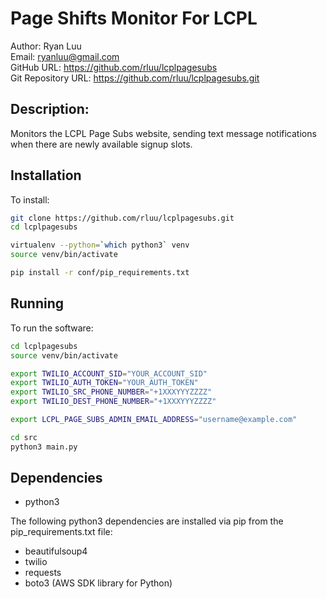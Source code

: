 # Page Shifts Monitor For LCPL

Author: Ryan Luu  
Email: ryanluu@gmail.com  
GitHub URL: https://github.com/rluu/lcplpagesubs  
Git Repository URL: https://github.com/rluu/lcplpagesubs.git  

## Description:

Monitors the LCPL Page Subs website, sending text message notifications when there are newly available signup slots.

## Installation

To install:

```bash
git clone https://github.com/rluu/lcplpagesubs.git
cd lcplpagesubs

virtualenv --python=`which python3` venv
source venv/bin/activate

pip install -r conf/pip_requirements.txt
```

## Running

To run the software:

```bash
cd lcplpagesubs
source venv/bin/activate

export TWILIO_ACCOUNT_SID="YOUR_ACCOUNT_SID"
export TWILIO_AUTH_TOKEN="YOUR_AUTH_TOKEN"
export TWILIO_SRC_PHONE_NUMBER="+1XXXYYYZZZZ"
export TWILIO_DEST_PHONE_NUMBER="+1XXXYYYZZZZ"

export LCPL_PAGE_SUBS_ADMIN_EMAIL_ADDRESS="username@example.com"

cd src
python3 main.py
```

## Dependencies

- python3

The following python3 dependencies are installed via pip from the pip_requirements.txt file:
- beautifulsoup4
- twilio
- requests
- boto3  (AWS SDK library for Python)


